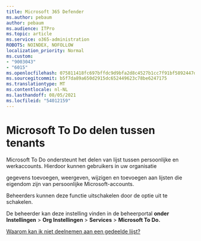 ```yaml
---
title: Microsoft 365 Defender
ms.author: pebaum
author: pebaum
ms.audience: ITPro
ms.topic: article
ms.service: o365-administration
ROBOTS: NOINDEX, NOFOLLOW
localization_priority: Normal
ms.custom:
- "9003043"
- "6015"
ms.openlocfilehash: 075811418fc697bffdc9d9bfa2d8c4527b1cc7f91bf5892447d099f1c5ee6140
ms.sourcegitcommit: b5f7da89a650d2915dc652449623c78be6247175
ms.translationtype: MT
ms.contentlocale: nl-NL
ms.lasthandoff: 08/05/2021
ms.locfileid: "54012159"
---
```

# <a name="microsoft-to-do-cross-tenant-sharing"></a>Microsoft To Do delen tussen tenants

Microsoft To Do ondersteunt het delen van lijst tussen persoonlijke en werkaccounts. Hierdoor kunnen gebruikers in uw organisatie

gegevens toevoegen, weergeven, wijzigen en toevoegen aan lijsten die eigendom zijn van persoonlijke Microsoft-accounts.

Beheerders kunnen deze functie uitschakelen door de optie uit te schakelen.

De beheerder kan deze instelling vinden in de beheerportal **onder Instellingen**  >  **Org Instellingen**  >  **Services**  >  **Microsoft To Do.**  

[Waarom kan ik niet deelnemen aan een gedeelde lijst?](https://support.microsoft.com/office/why-can-t-i-join-a-shared-list-3a6195de-e3a8-437a-b562-7c8c011dc574?ui=en-us&rs=en-us&ad=us)